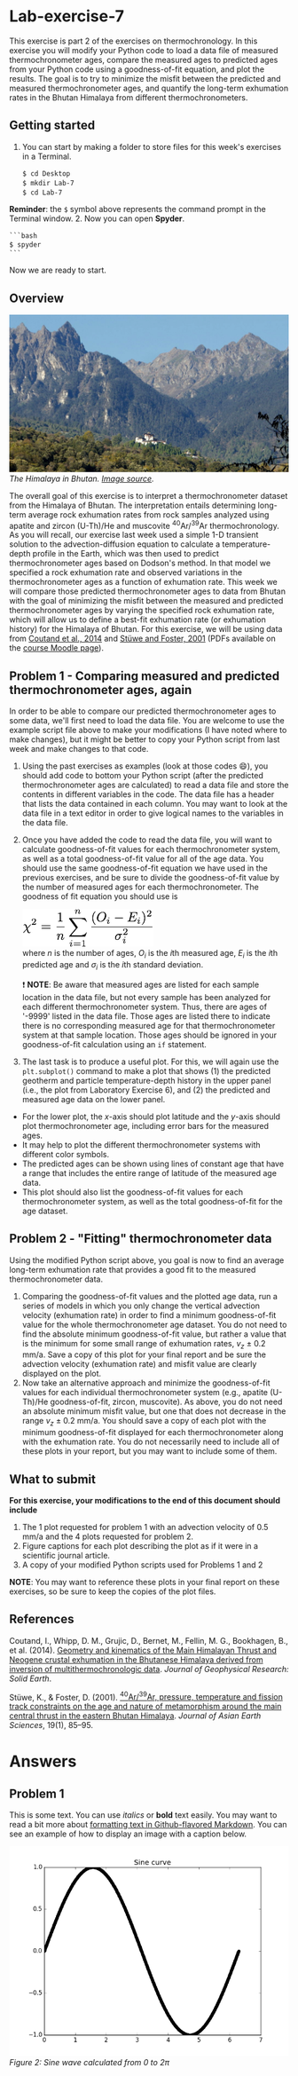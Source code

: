 # Lab-exercise-7
This exercise is part 2 of the exercises on thermochronology. In this exercise you will modify your Python code to load a data file of measured thermochronometer ages, compare the measured ages to predicted ages from your Python code using a goodness-of-fit equation, and plot the results. The goal is to try to minimize the misfit between the predicted and measured thermochronometer ages, and quantify the long-term exhumation rates in the Bhutan Himalaya from different thermochronometers.

## Getting started
1. You can start by making a folder to store files for this week's exercises in a Terminal.

    ```bash
    $ cd Desktop
    $ mkdir Lab-7
    $ cd Lab-7
    ```
**Reminder**: the `$` symbol above represents the command prompt in the Terminal window.
2. Now you can open **Spyder**.

    ```bash
    $ spyder
    ```

Now we are ready to start.

## Overview
![Bhutan Himalaya](Images/Bhutan_Himalaya.png)<br/>
*The Himalaya in Bhutan. [Image source](http://commons.wikimedia.org/wiki/File:View_of_Gasa_Dzong.JPG).*

The overall goal of this exercise is to interpret a thermochronometer dataset from the Himalaya of Bhutan. The interpretation entails determining long-term average rock exhumation rates from rock samples analyzed using apatite and zircon (U-Th)/He and muscovite <sup>40</sup>Ar/<sup>39</sup>Ar thermochronology. As you will recall, our exercise last week used a simple 1-D transient solution to the advection-diffusion equation to calculate a temperature-depth profile in the Earth, which was then used to predict thermochronometer ages based on Dodson's method. In that model we specified a rock exhumation rate and observed variations in the thermochronometer ages as a function of exhumation rate. This week we will compare those predicted thermochronometer ages to data from Bhutan with the goal of minimizing the misfit between the measured and predicted thermochronometer ages by varying the specified rock exhumation rate, which will allow us to define a best-fit exhumation rate (or exhumation history) for the Himalaya of Bhutan. For this exercise, we will be using data from [Coutand et al., 2014](https://dx.doi.org/10.1002/2013JB010891) and [Stüwe and Foster, 2001](https://dx.doi.org/10.1016/S1367-9120(00)00018-3) (PDFs available on the [course Moodle page](https://moodle.helsinki.fi/course/view.php?id=12453#section-4)).

## Problem 1 - Comparing measured and predicted thermochronometer ages, again
In order to be able to compare our predicted thermochronometer ages to some data, we'll first need to load the data file. You are welcome to use the example script file above to make your modifications (I have noted where to make changes), but it might be better to copy your Python script from last week and make changes to that code.

1. Using the past exercises as examples (look at those codes :smile:), you should add code to bottom your Python script (after the predicted thermochronometer ages are calculated) to read a data file and store the contents in different variables in the code. The data file has a header that lists the data contained in each column. You may want to look at the data file in a text editor in order to give logical names to the variables in the data file.
2. Once you have added the code to read the data file, you will want to calculate goodness-of-fit values for each thermochronometer system, as well as a total goodness-of-fit value for all of the age data. You should use the same goodness-of-fit equation we have used in the previous exercises, and be sure to divide the goodness-of-fit value by the number of measured ages for each thermochronometer. The goodness of fit equation you should use is

    ![Goodness-of-fit equation](Images/Equation1.png)<br/>
    where *n* is the number of ages, *O*<sub>*i*</sub> is the *i*th measured age, *E*<sub>*i*</sub> is the *i*th predicted age and *σ*<sub>*i*</sub> is the *i*th standard deviation.
    
    :heavy_exclamation_mark: **NOTE**: Be aware that measured ages are listed for each sample location in the data file, but not every sample has been analyzed for each different thermochronometer system. Thus, there are ages of '-9999' listed in the data file. Those ages are listed there to indicate there is no corresponding measured age for that thermochronometer system at that sample location. Those ages should be ignored in your goodness-of-fit calculation using an `if` statement.
3. The last task is to produce a useful plot. For this, we will again use the `plt.subplot()` command to make a plot that shows (1) the predicted geotherm and particle temperature-depth history in the upper panel (i.e., the plot from Laboratory Exercise 6), and (2) the predicted and measured age data on the lower panel.
  - For the lower plot, the *x*-axis should plot latitude and the *y*-axis should plot thermochronometer age, including error bars for the measured ages.
  - It may help to plot the different thermochronometer systems with different color symbols.
  - The predicted ages can be shown using lines of constant age that have a range that includes the entire range of latitude of the measured age data.
  - This plot should also list the goodness-of-fit values for each thermochronometer system, as well as the total goodness-of-fit for the age dataset.

## Problem 2 - "Fitting" thermochronometer data
Using the modified Python script above, you goal is now to find an average long-term exhumation rate that provides a good fit to the measured thermochronometer data.

1. Comparing the goodness-of-fit values and the plotted age data, run a series of models in which you only change the vertical advection velocity (exhumation rate) in order to find a minimum goodness-of-fit value for the whole thermochronometer age dataset. You do not need to find the absolute minimum goodness-of-fit value, but rather a value that is the minimum for some small range of exhumation rates, *v*<sub>*z*</sub> ± 0.2 mm/a. Save a copy of this plot for your final report and be sure the advection velocity (exhumation rate) and misfit value are clearly displayed on the plot.
2. Now take an alternative approach and minimize the goodness-of-fit values for each individual thermochronometer system (e.g., apatite (U-Th)/He goodness-of-fit, zircon, muscovite). As above, you do not need an absolute minimum misfit value, but one that does not decrease in the range *v*<sub>*z*</sub> ± 0.2 mm/a. You should save a copy of each plot with the minimum goodness-of-fit displayed for each thermochronometer along with the exhumation rate. You do not necessarily need to include all of these plots in your report, but you may want to include some of them.

## What to submit
**For this exercise, your modifications to the end of this document should include**

1. The 1 plot requested for problem 1 with an advection velocity of 0.5 mm/a and the 4 plots requested for problem 2.
2. Figure captions for each plot describing the plot as if it were in a scientific journal article.
4. A copy of your modified Python scripts used for Problems 1 and 2

**NOTE**: You may want to reference these plots in your final report on these exercises, so be sure to keep the copies of the plot files.

## References
Coutand, I., Whipp, D. M., Grujic, D., Bernet, M., Fellin, M. G., Bookhagen, B., et al. (2014). [Geometry and kinematics of the Main Himalayan Thrust and Neogene crustal exhumation in the Bhutanese Himalaya derived from inversion of multithermochronologic data](https://dx.doi.org/10.1002/2013JB010891). *Journal of Geophysical Research: Solid Earth*.

Stüwe, K., & Foster, D. (2001). [<sup>40</sup>Ar/<sup>39</sup>Ar, pressure, temperature and fission track constraints on the age and nature of metamorphism around the main central thrust in the eastern Bhutan Himalaya](https://dx.doi.org/10.1016/S1367-9120(00)00018-3). *Journal of Asian Earth Sciences*, 19(1), 85–95.

# Answers
## Problem 1
This is some text. You can use *italics* or **bold** text easily. You may want to read a bit more about [formatting text in Github-flavored Markdown](https://help.github.com/articles/basic-writing-and-formatting-syntax/). You can see an example of how to display an image with a caption below.

![Text shown if image does not load](Images/sine.png)<br/>
*Figure 2: Sine wave calculated from 0 to 2π*
